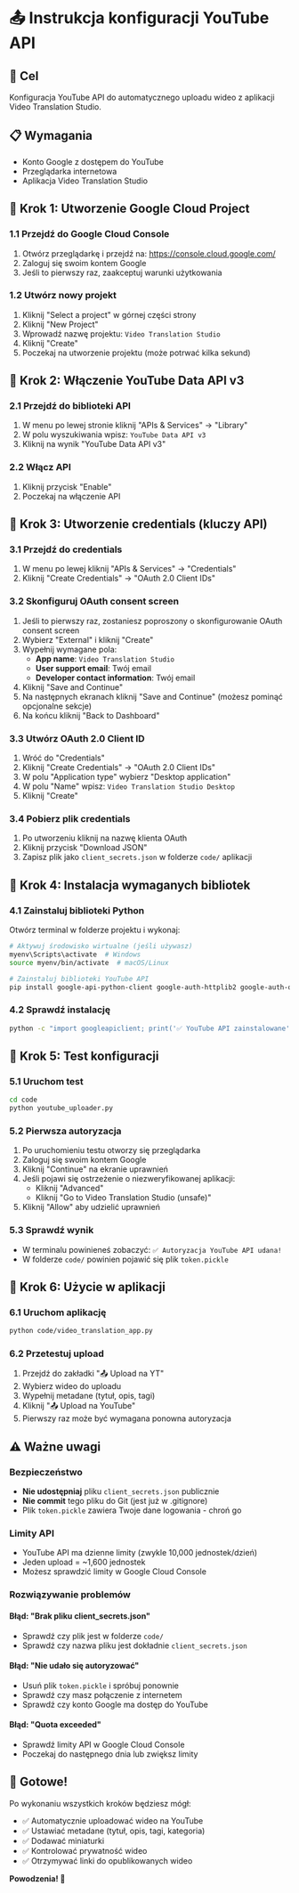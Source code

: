 # 📤 Instrukcja konfiguracji YouTube API

## 🎯 Cel
Konfiguracja YouTube API do automatycznego uploadu wideo z aplikacji Video Translation Studio.

## 📋 Wymagania
- Konto Google z dostępem do YouTube
- Przeglądarka internetowa
- Aplikacja Video Translation Studio

## 🔧 Krok 1: Utworzenie Google Cloud Project

### 1.1 Przejdź do Google Cloud Console
1. Otwórz przeglądarkę i przejdź na: https://console.cloud.google.com/
2. Zaloguj się swoim kontem Google
3. Jeśli to pierwszy raz, zaakceptuj warunki użytkowania

### 1.2 Utwórz nowy projekt
1. Kliknij "Select a project" w górnej części strony
2. Kliknij "New Project"
3. Wprowadź nazwę projektu: `Video Translation Studio`
4. Kliknij "Create"
5. Poczekaj na utworzenie projektu (może potrwać kilka sekund)

## 🔧 Krok 2: Włączenie YouTube Data API v3

### 2.1 Przejdź do biblioteki API
1. W menu po lewej stronie kliknij "APIs & Services" → "Library"
2. W polu wyszukiwania wpisz: `YouTube Data API v3`
3. Kliknij na wynik "YouTube Data API v3"

### 2.2 Włącz API
1. Kliknij przycisk "Enable"
2. Poczekaj na włączenie API

## 🔧 Krok 3: Utworzenie credentials (kluczy API)

### 3.1 Przejdź do credentials
1. W menu po lewej kliknij "APIs & Services" → "Credentials"
2. Kliknij "Create Credentials" → "OAuth 2.0 Client IDs"

### 3.2 Skonfiguruj OAuth consent screen
1. Jeśli to pierwszy raz, zostaniesz poproszony o skonfigurowanie OAuth consent screen
2. Wybierz "External" i kliknij "Create"
3. Wypełnij wymagane pola:
   - **App name**: `Video Translation Studio`
   - **User support email**: Twój email
   - **Developer contact information**: Twój email
4. Kliknij "Save and Continue"
5. Na następnych ekranach kliknij "Save and Continue" (możesz pominąć opcjonalne sekcje)
6. Na końcu kliknij "Back to Dashboard"

### 3.3 Utwórz OAuth 2.0 Client ID
1. Wróć do "Credentials"
2. Kliknij "Create Credentials" → "OAuth 2.0 Client IDs"
3. W polu "Application type" wybierz "Desktop application"
4. W polu "Name" wpisz: `Video Translation Studio Desktop`
5. Kliknij "Create"

### 3.4 Pobierz plik credentials
1. Po utworzeniu kliknij na nazwę klienta OAuth
2. Kliknij przycisk "Download JSON"
3. Zapisz plik jako `client_secrets.json` w folderze `code/` aplikacji

## 🔧 Krok 4: Instalacja wymaganych bibliotek

### 4.1 Zainstaluj biblioteki Python
Otwórz terminal w folderze projektu i wykonaj:

```bash
# Aktywuj środowisko wirtualne (jeśli używasz)
myenv\Scripts\activate  # Windows
source myenv/bin/activate  # macOS/Linux

# Zainstaluj biblioteki YouTube API
pip install google-api-python-client google-auth-httplib2 google-auth-oauthlib
```

### 4.2 Sprawdź instalację
```bash
python -c "import googleapiclient; print('✅ YouTube API zainstalowane')"
```

## 🔧 Krok 5: Test konfiguracji

### 5.1 Uruchom test
```bash
cd code
python youtube_uploader.py
```

### 5.2 Pierwsza autoryzacja
1. Po uruchomieniu testu otworzy się przeglądarka
2. Zaloguj się swoim kontem Google
3. Kliknij "Continue" na ekranie uprawnień
4. Jeśli pojawi się ostrzeżenie o niezweryfikowanej aplikacji:
   - Kliknij "Advanced"
   - Kliknij "Go to Video Translation Studio (unsafe)"
5. Kliknij "Allow" aby udzielić uprawnień

### 5.3 Sprawdź wynik
- W terminalu powinieneś zobaczyć: `✅ Autoryzacja YouTube API udana!`
- W folderze `code/` powinien pojawić się plik `token.pickle`

## 🎯 Krok 6: Użycie w aplikacji

### 6.1 Uruchom aplikację
```bash
python code/video_translation_app.py
```

### 6.2 Przetestuj upload
1. Przejdź do zakładki "📤 Upload na YT"
2. Wybierz wideo do uploadu
3. Wypełnij metadane (tytuł, opis, tagi)
4. Kliknij "📤 Upload na YouTube"
5. Pierwszy raz może być wymagana ponowna autoryzacja

## ⚠️ Ważne uwagi

### Bezpieczeństwo
- **Nie udostępniaj** pliku `client_secrets.json` publicznie
- **Nie commit** tego pliku do Git (jest już w .gitignore)
- Plik `token.pickle` zawiera Twoje dane logowania - chroń go

### Limity API
- YouTube API ma dzienne limity (zwykle 10,000 jednostek/dzień)
- Jeden upload = ~1,600 jednostek
- Możesz sprawdzić limity w Google Cloud Console

### Rozwiązywanie problemów

#### Błąd: "Brak pliku client_secrets.json"
- Sprawdź czy plik jest w folderze `code/`
- Sprawdź czy nazwa pliku jest dokładnie `client_secrets.json`

#### Błąd: "Nie udało się autoryzować"
- Usuń plik `token.pickle` i spróbuj ponownie
- Sprawdź czy masz połączenie z internetem
- Sprawdź czy konto Google ma dostęp do YouTube

#### Błąd: "Quota exceeded"
- Sprawdź limity API w Google Cloud Console
- Poczekaj do następnego dnia lub zwiększ limity

## 🎉 Gotowe!

Po wykonaniu wszystkich kroków będziesz mógł:
- ✅ Automatycznie uploadować wideo na YouTube
- ✅ Ustawiać metadane (tytuł, opis, tagi, kategoria)
- ✅ Dodawać miniaturki
- ✅ Kontrolować prywatność wideo
- ✅ Otrzymywać linki do opublikowanych wideo

**Powodzenia! 🚀** 